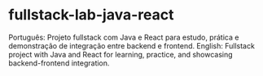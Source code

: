 # fullstack-lab-java-react
Português: Projeto fullstack com Java e React para estudo, prática e demonstração de integração entre backend e frontend.  English: Fullstack project with Java and React for learning, practice, and showcasing backend-frontend integration.
